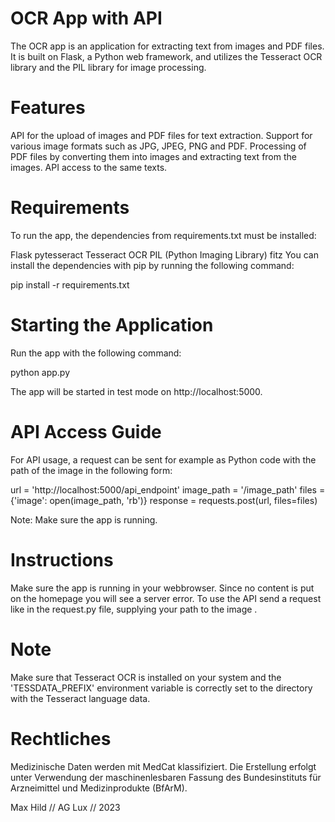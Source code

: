 
# OCR App with API

The OCR app is an application for extracting text from images and PDF files. It is built on Flask, a Python web framework, and utilizes the Tesseract OCR library and the PIL library for image processing.

# Features

API for the upload of images and PDF files for text extraction.
Support for various image formats such as JPG, JPEG, PNG and PDF.
Processing of PDF files by converting them into images and extracting text from the images.
API access to the same texts.

# Requirements

To run the app, the dependencies from requirements.txt must be installed:

Flask
pytesseract
Tesseract OCR
PIL (Python Imaging Library)
fitz
You can install the dependencies with pip by running the following command:

pip install -r requirements.txt

# Starting the Application

Run the app with the following command:

python app.py

The app will be started in test mode on http://localhost:5000.

# API Access Guide

For API usage, a request can be sent for example as Python code with the path of the image in the following form:

url = 'http://localhost:5000/api_endpoint'
image_path = '/image_path'
files = {'image': open(image_path, 'rb')}
response = requests.post(url, files=files)

Note: Make sure the app is running.

# Instructions

Make sure the app is running in your webbrowser. Since no content is put on the homepage you will see a server error. To use the API send a request like in the request.py file, supplying your path to the image .

# Note

Make sure that Tesseract OCR is installed on your system and the 'TESSDATA_PREFIX' environment variable is correctly set to the directory with the Tesseract language data.

# Rechtliches

Medizinische Daten werden mit MedCat klassifiziert.
Die Erstellung erfolgt unter Verwendung der maschinenlesbaren Fassung des Bundesinstituts für Arzneimittel und Medizinprodukte (BfArM).

Max Hild // AG Lux // 2023

